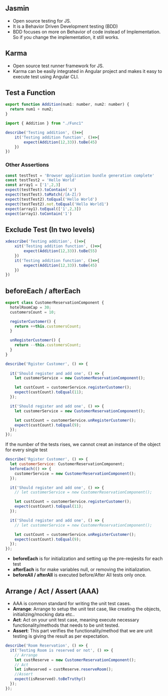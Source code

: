 ## Jasmin
- Open source testing for JS.
- It is a Behavior Driven Development testing (BDD)
- BDD focuses on more on Behavior of code instead of Implementation. So if you change the implementation, it still works.

## Karma
- Open source test runner framework for JS.
- Karma can be easily integrated in Angular project and makes it easy to execute test using Angular CLI.

## Test a Function
```JavaScript
export function Addition(num1: number, num2: number) {
  return num1 + num2;
}
```
```JavaScript
import { Addition } from "./Func1"

describe('Testing addition', ()=>{
    it('Testing addition function', ()=>{
        expect(Addition(12,33)).toBe(45)
    })
})
```

### Other Assertions
```JavaScript
const testTest = 'Browser application bundle generation complete'
const testTest2 = 'Hello World'
const array1 = ['1',2,3]
expect(testTest).toContain('a')
expect(testTest).toMatch(/[A-Z]/)
expect(testTest2).toEqual('Hello World')
expect(testTest2).not.toEqual('Hello World1')
expect(array1).toEqual(['1',2,3])
expect(array1).toContain('1')
```

## Exclude Test (In two levels)
```JavaScript
xdescribe('Testing addition', ()=>{
    xit('Testing addition function', ()=>{
        expect(Addition(12,33)).toBe(55)
    })
    it('Testing addition function', ()=>{
        expect(Addition(12,33)).toBe(45)
    })
})
```

## beforeEach / afterEach
```JavaScript
export class CustomerReservationComponent {
  hotelRoomCap = 30;
  customersCount = 10;

  registerCustomer() {
    return ++this.customersCount;
  }

  unRegisterCustomer() {
    return --this.customersCount;
  }
}
```
```JavaScript
describe('Rgister Customer', () => {
  
  it('Should register and add one', () => {
    let customerService = new CustomerReservationComponent();

    let custCount = customerService.registerCustomer();
    expect(custCount).toEqual(11);
  });

  it('Should register and add one', () => {
    let customerService = new CustomerReservationComponent();

    let custCount = customerService.unRegisterCustomer();
    expect(custCount).toEqual(9);
  });
});
```
If the number of the tests rises, we cannot creat an instance of the object for every single test

```JavaScript
describe('Rgister Customer', () => {
  let customerService: CustomerReservationComponent;
  beforeEach(() => {
    customerService = new CustomerReservationComponent();
  });

  it('Should register and add one', () => {
    // let customerService = new CustomerReservationComponent();

    let custCount = customerService.registerCustomer();
    expect(custCount).toEqual(11);
  });

  it('Should register and add one', () => {
    // let customerService = new CustomerReservationComponent();

    let custCount = customerService.unRegisterCustomer();
    expect(custCount).toEqual(9);
  });
});
```
- __beforeEach__ is for initialization and setting up the pre-reqiesits for each test
- __afterEach__ is for make variables null, or removing the initialization.
- __beforeAll / afterAll__ is executed before/After All tests only once.

## Arrange / Act / Assert (AAA)
- AAA is common standard for writing the unit test cases.
- __Arrange__: Arrange to setup the unit test case, like creating the objects, initializing/mocking data etc..
- __Act__: Act on your unit test case, meaning execute necessary functionality/methods that needs to be unit tested.
- __Assert__: This part verifies the functionality/method that we are unit testing is giving the result as per expectation.
```JavaScript
describe('Room Reservation', () => {
  it('Testing Room is reserved or not', () => {
    // Arrange
    let custReserve = new CustomerReservationComponent();
    // Act
    let isReserved = custReserve.reserveRoom();
    //Assert
    expect(isReserved).toBeTruthy()
  });
});
```
